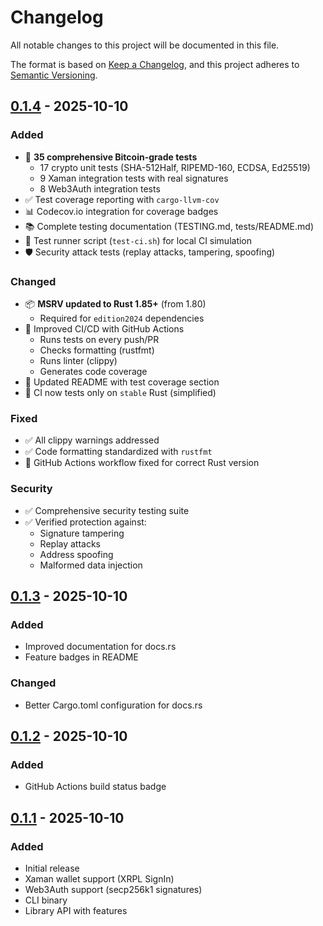 # Changelog

All notable changes to this project will be documented in this file.

The format is based on [Keep a Changelog](https://keepachangelog.com/en/1.0.0/),
and this project adheres to [Semantic Versioning](https://semver.org/spec/v2.0.0.html).

## [0.1.4] - 2025-10-10

### Added
- 🧪 **35 comprehensive Bitcoin-grade tests**
  - 17 crypto unit tests (SHA-512Half, RIPEMD-160, ECDSA, Ed25519)
  - 9 Xaman integration tests with real signatures
  - 8 Web3Auth integration tests
- ✅ Test coverage reporting with `cargo-llvm-cov`
- 📊 Codecov.io integration for coverage badges
- 📚 Complete testing documentation (TESTING.md, tests/README.md)
- 🚀 Test runner script (`test-ci.sh`) for local CI simulation
- 🛡️ Security attack tests (replay attacks, tampering, spoofing)

### Changed
- 📦 **MSRV updated to Rust 1.85+** (from 1.80)
  - Required for `edition2024` dependencies
- 🔧 Improved CI/CD with GitHub Actions
  - Runs tests on every push/PR
  - Checks formatting (rustfmt)
  - Runs linter (clippy)
  - Generates code coverage
- 📖 Updated README with test coverage section
- 🎯 CI now tests only on `stable` Rust (simplified)

### Fixed
- ✅ All clippy warnings addressed
- ✅ Code formatting standardized with `rustfmt`
- 🐛 GitHub Actions workflow fixed for correct Rust version

### Security
- ✅ Comprehensive security testing suite
- ✅ Verified protection against:
  - Signature tampering
  - Replay attacks
  - Address spoofing
  - Malformed data injection

## [0.1.3] - 2025-10-10

### Added
- Improved documentation for docs.rs
- Feature badges in README

### Changed
- Better Cargo.toml configuration for docs.rs

## [0.1.2] - 2025-10-10

### Added
- GitHub Actions build status badge

## [0.1.1] - 2025-10-10

### Added
- Initial release
- Xaman wallet support (XRPL SignIn)
- Web3Auth support (secp256k1 signatures)
- CLI binary
- Library API with features

[0.1.4]: https://github.com/marcus-gomes-v/wallet-signature-verify/compare/v0.1.3...v0.1.4
[0.1.3]: https://github.com/marcus-gomes-v/wallet-signature-verify/compare/v0.1.2...v0.1.3
[0.1.2]: https://github.com/marcus-gomes-v/wallet-signature-verify/compare/v0.1.1...v0.1.2
[0.1.1]: https://github.com/marcus-gomes-v/wallet-signature-verify/releases/tag/v0.1.1

